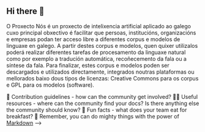 ## Hi there 👋

O Proxecto Nós é un proxecto de intelixencia artificial aplicado ao galego cuxo principal obxectivo é facilitar que persoas, institucións, organizacións e empresas podan ter acceso libre a diferentes corpus e modelos de linguaxe en galego.
A partir destes corpus e modelos, quen quixer utilizalos poderá realizar diferentes tarefas de procesamento da linguaxe natural como por exemplo a tradución automática, recoñecemento da fala ou a síntese da fala.
Para finalizar, estes corpus e modelos poden ser descargados e utilizados directamente, integrados noutras plataformas ou mellorados baixo dous tipos de licenzas: Creative Commons para os corpus e GPL para os modelos (software).

🌈 Contribution guidelines - how can the community get involved?
👩‍💻 Useful resources - where can the community find your docs? Is there anything else the community should know?
🍿 Fun facts - what does your team eat for breakfast?
🧙 Remember, you can do mighty things with the power of [Markdown](https://docs.github.com/github/writing-on-github/getting-started-with-writing-and-formatting-on-github/basic-writing-and-formatting-syntax)
-->
